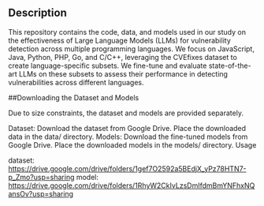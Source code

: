 ## Description
This repository contains the code, data, and models used in our study on the effectiveness of Large Language Models (LLMs) for vulnerability detection across multiple programming languages. We focus on JavaScript, Java, Python, PHP, Go, and C/C++, leveraging the CVEfixes dataset to create language-specific subsets. We fine-tune and evaluate state-of-the-art LLMs on these subsets to assess their performance in detecting vulnerabilities across different languages.

##Downloading the Dataset and Models

Due to size constraints, the dataset and models are provided separately.

Dataset: Download the dataset from Google Drive. Place the downloaded data in the data/ directory.
Models: Download the fine-tuned models from Google Drive. Place the downloaded models in the models/ directory.
Usage

dataset: https://drive.google.com/drive/folders/1gef7O2592a5BEdjX_yPz78HTN7-p_Zmo?usp=sharing
model: https://drive.google.com/drive/folders/1RhyW2CkIvLzsDmIfdmBmYNFhxNQansOv?usp=sharing


